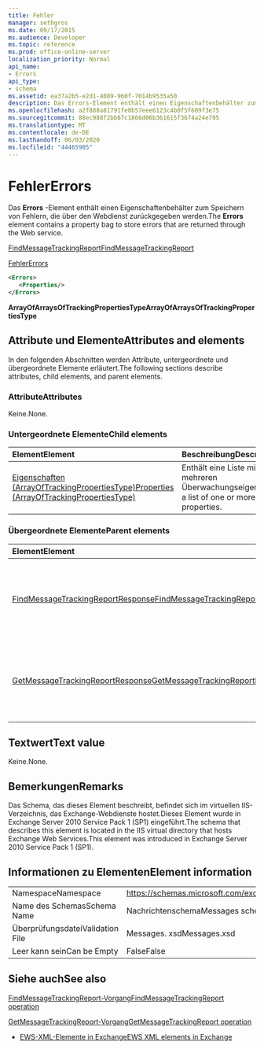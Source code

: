 ```yaml
---
title: Fehler
manager: sethgros
ms.date: 09/17/2015
ms.audience: Developer
ms.topic: reference
ms.prod: office-online-server
localization_priority: Normal
api_name:
- Errors
api_type:
- schema
ms.assetid: ea37a2b5-e2d1-4089-960f-7014b9535a50
description: Das Errors-Element enthält einen Eigenschaftenbehälter zum Speichern von Fehlern, die über den Webdienst zurückgegeben werden.
ms.openlocfilehash: a2f888a81791fe0b57eee6123c4b0f5f609f3e75
ms.sourcegitcommit: 88ec988f2bb67c1866d06b361615f3674a24e795
ms.translationtype: MT
ms.contentlocale: de-DE
ms.lasthandoff: 06/03/2020
ms.locfileid: "44465905"
---
```

# <a name="errors"></a><span data-ttu-id="d9764-103">Fehler</span><span class="sxs-lookup"><span data-stu-id="d9764-103">Errors</span></span>

<span data-ttu-id="d9764-104">Das **Errors** -Element enthält einen Eigenschaftenbehälter zum Speichern von Fehlern, die über den Webdienst zurückgegeben werden.</span><span class="sxs-lookup"><span data-stu-id="d9764-104">The **Errors** element contains a property bag to store errors that are returned through the Web service.</span></span> 
  
[<span data-ttu-id="d9764-105">FindMessageTrackingReport</span><span class="sxs-lookup"><span data-stu-id="d9764-105">FindMessageTrackingReport</span></span>](findmessagetrackingreport.md)
  
[<span data-ttu-id="d9764-106">Fehler</span><span class="sxs-lookup"><span data-stu-id="d9764-106">Errors</span></span>](errors-ex15websvcsotherref.md)
  
```xml
<Errors>
   <Properties/>
</Errors>
```

 <span data-ttu-id="d9764-107">**ArrayOfArraysOfTrackingPropertiesType**</span><span class="sxs-lookup"><span data-stu-id="d9764-107">**ArrayOfArraysOfTrackingPropertiesType**</span></span>
## <a name="attributes-and-elements"></a><span data-ttu-id="d9764-108">Attribute und Elemente</span><span class="sxs-lookup"><span data-stu-id="d9764-108">Attributes and elements</span></span>

<span data-ttu-id="d9764-109">In den folgenden Abschnitten werden Attribute, untergeordnete und übergeordnete Elemente erläutert.</span><span class="sxs-lookup"><span data-stu-id="d9764-109">The following sections describe attributes, child elements, and parent elements.</span></span>
  
### <a name="attributes"></a><span data-ttu-id="d9764-110">Attribute</span><span class="sxs-lookup"><span data-stu-id="d9764-110">Attributes</span></span>

<span data-ttu-id="d9764-111">Keine.</span><span class="sxs-lookup"><span data-stu-id="d9764-111">None.</span></span>
  
### <a name="child-elements"></a><span data-ttu-id="d9764-112">Untergeordnete Elemente</span><span class="sxs-lookup"><span data-stu-id="d9764-112">Child elements</span></span>

|<span data-ttu-id="d9764-113">**Element**</span><span class="sxs-lookup"><span data-stu-id="d9764-113">**Element**</span></span>|<span data-ttu-id="d9764-114">**Beschreibung**</span><span class="sxs-lookup"><span data-stu-id="d9764-114">**Description**</span></span>|
|:-----|:-----|
|[<span data-ttu-id="d9764-115">Eigenschaften (ArrayOfTrackingPropertiesType)</span><span class="sxs-lookup"><span data-stu-id="d9764-115">Properties (ArrayOfTrackingPropertiesType)</span></span>](properties-arrayoftrackingpropertiestype.md) <br/> |<span data-ttu-id="d9764-116">Enthält eine Liste mit einer oder mehreren Überwachungseigenschaften.</span><span class="sxs-lookup"><span data-stu-id="d9764-116">Contains a list of one or more tracking properties.</span></span>  <br/> |
   
### <a name="parent-elements"></a><span data-ttu-id="d9764-117">Übergeordnete Elemente</span><span class="sxs-lookup"><span data-stu-id="d9764-117">Parent elements</span></span>

|<span data-ttu-id="d9764-118">**Element**</span><span class="sxs-lookup"><span data-stu-id="d9764-118">**Element**</span></span>|<span data-ttu-id="d9764-119">**Beschreibung**</span><span class="sxs-lookup"><span data-stu-id="d9764-119">**Description**</span></span>|
|:-----|:-----|
|[<span data-ttu-id="d9764-120">FindMessageTrackingReportResponse</span><span class="sxs-lookup"><span data-stu-id="d9764-120">FindMessageTrackingReportResponse</span></span>](findmessagetrackingreportresponse.md) <br/> |<span data-ttu-id="d9764-121">Enthält den Status und das Ergebnis einer einzelnen [FindMessageTrackingReport-Vorgangs](findmessagetrackingreport-operation.md) Anforderung.</span><span class="sxs-lookup"><span data-stu-id="d9764-121">Contains the status and result of a single [FindMessageTrackingReport operation](findmessagetrackingreport-operation.md) request.</span></span>  <br/> |
|[<span data-ttu-id="d9764-122">GetMessageTrackingReportResponse</span><span class="sxs-lookup"><span data-stu-id="d9764-122">GetMessageTrackingReportResponse</span></span>](getmessagetrackingreportresponse.md) <br/> |<span data-ttu-id="d9764-123">Enthält das Ergebnis einer einzelnen [GetMessageTrackingReport-Vorgangs](getmessagetrackingreport-operation.md) Anforderung.</span><span class="sxs-lookup"><span data-stu-id="d9764-123">Contains the result of a single [GetMessageTrackingReport operation](getmessagetrackingreport-operation.md) request.</span></span>  <br/> |
   
## <a name="text-value"></a><span data-ttu-id="d9764-124">Textwert</span><span class="sxs-lookup"><span data-stu-id="d9764-124">Text value</span></span>

<span data-ttu-id="d9764-125">Keine.</span><span class="sxs-lookup"><span data-stu-id="d9764-125">None.</span></span>
  
## <a name="remarks"></a><span data-ttu-id="d9764-126">Bemerkungen</span><span class="sxs-lookup"><span data-stu-id="d9764-126">Remarks</span></span>

<span data-ttu-id="d9764-127">Das Schema, das dieses Element beschreibt, befindet sich im virtuellen IIS-Verzeichnis, das Exchange-Webdienste hostet.Dieses Element wurde in Exchange Server 2010 Service Pack 1 (SP1) eingeführt.</span><span class="sxs-lookup"><span data-stu-id="d9764-127">The schema that describes this element is located in the IIS virtual directory that hosts Exchange Web Services.This element was introduced in Exchange Server 2010 Service Pack 1 (SP1).</span></span>
  
## <a name="element-information"></a><span data-ttu-id="d9764-128">Informationen zu Elementen</span><span class="sxs-lookup"><span data-stu-id="d9764-128">Element information</span></span>

|||
|:-----|:-----|
|<span data-ttu-id="d9764-129">Namespace</span><span class="sxs-lookup"><span data-stu-id="d9764-129">Namespace</span></span>  <br/> |https://schemas.microsoft.com/exchange/services/2006/messages  <br/> |
|<span data-ttu-id="d9764-130">Name des Schemas</span><span class="sxs-lookup"><span data-stu-id="d9764-130">Schema Name</span></span>  <br/> |<span data-ttu-id="d9764-131">Nachrichtenschema</span><span class="sxs-lookup"><span data-stu-id="d9764-131">Messages schema</span></span>  <br/> |
|<span data-ttu-id="d9764-132">Überprüfungsdatei</span><span class="sxs-lookup"><span data-stu-id="d9764-132">Validation File</span></span>  <br/> |<span data-ttu-id="d9764-133">Messages. xsd</span><span class="sxs-lookup"><span data-stu-id="d9764-133">Messages.xsd</span></span>  <br/> |
|<span data-ttu-id="d9764-134">Leer kann sein</span><span class="sxs-lookup"><span data-stu-id="d9764-134">Can be Empty</span></span>  <br/> |<span data-ttu-id="d9764-135">False</span><span class="sxs-lookup"><span data-stu-id="d9764-135">False</span></span>  <br/> |
   
## <a name="see-also"></a><span data-ttu-id="d9764-136">Siehe auch</span><span class="sxs-lookup"><span data-stu-id="d9764-136">See also</span></span>



[<span data-ttu-id="d9764-137">FindMessageTrackingReport-Vorgang</span><span class="sxs-lookup"><span data-stu-id="d9764-137">FindMessageTrackingReport operation</span></span>](findmessagetrackingreport-operation.md)
  
[<span data-ttu-id="d9764-138">GetMessageTrackingReport-Vorgang</span><span class="sxs-lookup"><span data-stu-id="d9764-138">GetMessageTrackingReport operation</span></span>](getmessagetrackingreport-operation.md)


- [<span data-ttu-id="d9764-139">EWS-XML-Elemente in Exchange</span><span class="sxs-lookup"><span data-stu-id="d9764-139">EWS XML elements in Exchange</span></span>](ews-xml-elements-in-exchange.md)

